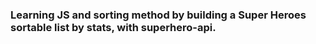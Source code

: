 ### Learning JS and sorting method by building a Super Heroes sortable list by stats, with superhero-api.